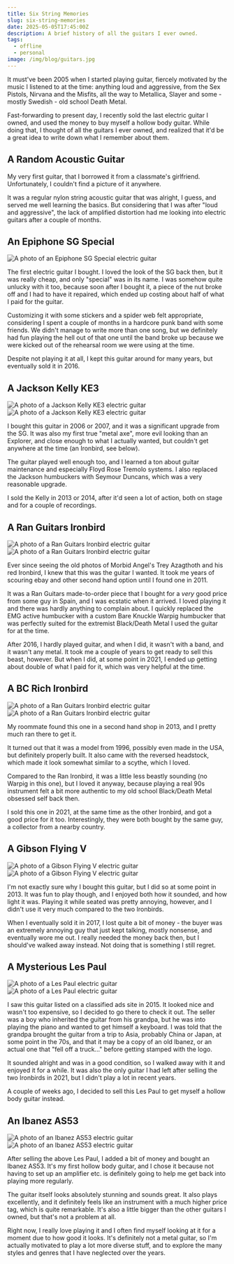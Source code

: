 ```yaml
---
title: Six String Memories
slug: six-string-memories
date: 2025-05-05T17:45:00Z
description: A brief history of all the guitars I ever owned.
tags:
  - offline
  - personal
image: /img/blog/guitars.jpg
---
```


<style>
  .guitar {
    max-height: 400px;
    mix-blend-mode: luminosity;
    object-fit: cover;
    transition: all .5s ease-in-out;

    &:hover {
      mix-blend-mode: revert;
    }
  }
</style>

It must've been 2005 when I started playing guitar, fiercely motivated by the music I listened to at the time: anything loud and aggressive, from the Sex Pistols, Nirvana and the Misfits, all the way to Metallica, Slayer and some - mostly Swedish - old school Death Metal.

Fast-forwarding to present day, I recently sold the last electric guitar I owned, and used the money to buy myself a hollow body guitar. While doing that, I thought of all the guitars I ever owned, and realized that it'd be a great idea to write down what I remember about them.

## A Random Acoustic Guitar

My very first guitar, that I borrowed it from a classmate's girlfriend. Unfortunately, I couldn't find a picture of it anywhere.

It was a regular nylon string acoustic guitar that was alright, I guess, and served me well learning the basics. But considering that I was after "loud and aggressive", the lack of amplified distortion had me looking into electric guitars after a couple of months.

## An Epiphone SG Special

<div class="grid grid2 gap2 mt1">
  <div>
    <img src="/static/img/blog/guitars/epiphone-sg.jpg" class="img-fluid guitar img-center m0" alt="A photo of an Epiphone SG Special electric guitar">
  </div>
  <div>
    <p>
      The first electric guitar I bought. I loved the look of the SG back then, but it was really cheap, and only "special" was in its name. I was somehow quite unlucky with it too, because soon after I bought it, a piece of the nut broke off and I had to have it repaired, which ended up costing about half of what I paid for the guitar.
    </p>
    <p>
      Customizing it with some stickers and a spider web felt appropriate, considering I spent a couple of months in a hardcore punk band with some friends. We didn't manage to write more than one song, but we definitely had fun playing the hell out of that one until the band broke up because we were kicked out of the rehearsal room we were using at the time.
    </p>
  </div>
</div>

Despite not playing it at all, I kept this guitar around for many years, but eventually sold it in 2016.

## A Jackson Kelly KE3

<div class="grid grid2 gap2 mt1 mb1">
  <div>
    <img src="/static/img/blog/guitars/j1.jpg" class="img-fluid guitar img-center m0" alt="A photo of a Jackson Kelly KE3 electric guitar">
  </div>
  <div>
    <img src="/static/img/blog/guitars/j2.jpg" class="img-fluid guitar img-center m0" alt="A photo of a Jackson Kelly KE3 electric guitar">
  </div>
</div>

I bought this guitar in 2006 or 2007, and it was a significant upgrade from the SG. It was also my first true "metal axe", more evil looking than an Explorer, and close enough to what I actually wanted, but couldn't get anywhere at the time (an Ironbird, see below).

The guitar played well enough too, and I learned a ton about guitar maintenance and especially Floyd Rose Tremolo systems. I also replaced the Jackson humbuckers with Seymour Duncans, which was a very reasonable upgrade.

I sold the Kelly in 2013 or 2014, after it'd seen a lot of action, both on stage and for a couple of recordings.

## A Ran Guitars Ironbird

<div class="grid grid2 gap2 mt1 mb1">
  <div>
    <img src="/static/img/blog/guitars/ran-ironbird1.jpg" class="img-fluid guitar img-center m0" alt="A photo of a Ran Guitars Ironbird electric guitar">
  </div>
  <div>
    <img src="/static/img/blog/guitars/ran-ironbird2.jpg" class="img-fluid guitar img-center m0" alt="A photo of a Ran Guitars Ironbird electric guitar">
  </div>
</div>

Ever since seeing the old photos of Morbid Angel's Trey Azagthoth and his red Ironbird, I knew that this was the guitar I wanted. It took me years of scouring ebay and other second hand option until I found one in 2011.

It was a Ran Guitars made-to-order piece that I bought for a _very_ good price from some guy in Spain, and I was ecstatic when it arrived. I loved playing it and there was hardly anything to complain about. I quickly replaced the EMG active humbucker with a custom Bare Knuckle Warpig humbucker that was perfectly suited for the extremist Black/Death Metal I used the guitar for at the time.

After 2016, I hardly played guitar, and when I did, it wasn't with a band, and it wasn't any metal. It took me a couple of years to get ready to sell this beast, however. But when I did, at some point in 2021, I ended up getting about double of what I paid for it, which was very helpful at the time.

## A BC Rich Ironbird

<div class="grid grid2 gap2 mt1 mb1">
  <div>
    <img src="/static/img/blog/guitars/bcr-ironbird1.jpg" class="img-fluid guitar img-center m0" alt="A photo of a Ran Guitars Ironbird electric guitar">
  </div>
  <div>
    <img src="/static/img/blog/guitars/bcr-ironbird2.jpg" class="img-fluid guitar img-center m0" alt="A photo of a Ran Guitars Ironbird electric guitar">
  </div>
</div>

My roommate found this one in a second hand shop in 2013, and I pretty much ran there to get it.

It turned out that it was a model from 1996, possibly even made in the USA, but definitely properly built. It also came with the reversed headstock, which made it look somewhat similar to a scythe, which I loved.

Compared to the Ran Ironbird, it was a little less beastly sounding (no Warpig in this one), but I loved it anyway, because playing a real 90s instrument felt a bit more authentic to my old school Black/Death Metal obsessed self back then.

I sold this one in 2021, at the same time as the other Ironbird, and got a good price for it too. Interestingly, they were both bought by the same guy, a collector from a nearby country.

## A Gibson Flying V

<div class="grid grid2 gap2 mt1 mb1">
  <div>
    <img src="/static/img/blog/guitars/gibson-v1.jpg" class="img-fluid guitar img-center m0" alt="A photo of a Gibson Flying V electric guitar">
  </div>
  <div>
    <img src="/static/img/blog/guitars/gibson-v2.jpg" class="img-fluid guitar img-center m0" alt="A photo of a Gibson Flying V electric guitar">
  </div>
</div>

I'm not exactly sure why I bought this guitar, but I did so at some point in 2013. It was fun to play though, and I enjoyed both how it sounded, and how light it was. Playing it while seated was pretty annoying, however, and I didn't use it very much compared to the two Ironbirds.

When I eventually sold it in 2017, I lost quite a bit of money - the buyer was an extremely annoying guy that just kept talking, mostly nonsense, and eventually wore me out. I really needed the money back then, but I should've walked away instead. Not doing that is something I still regret.

## A Mysterious Les Paul

<div class="grid grid2 gap2 mt1 mb1">
  <div>
    <img src="/static/img/blog/guitars/lespaul1.jpg" class="img-fluid guitar img-center m0" alt="A photo of a Les Paul electric guitar">
  </div>
  <div>
    <img src="/static/img/blog/guitars/lespaul2.jpg" class="img-fluid guitar img-center m0" alt="A photo of a Les Paul electric guitar">
  </div>
</div>

I saw this guitar listed on a classified ads site in 2015. It looked nice and wasn't too expensive, so I decided to go there to check it out. The seller was a boy who inherited the guitar from his grandpa, but he was into playing the piano and wanted to get himself a keyboard. I was told that the grandpa brought the guitar from a trip to Asia, probably China or Japan, at some point in the 70s, and that it may be a copy of an old Ibanez, or an actual one that "fell off a truck..." before getting stamped with the logo.

It sounded alright and was in a good condition, so I walked away with it and enjoyed it for a while. It was also the only guitar I had left after selling the two Ironbirds in 2021, but I didn't play a lot in recent years.

A couple of weeks ago, I decided to sell this Les Paul to get myself a hollow body guitar instead.

## An Ibanez AS53

<div class="grid grid2 gap2 mt1 mb1">
  <div>
    <img src="/static/img/blog/guitars/ibanez1.jpg" class="img-fluid guitar img-center m0" alt="A photo of an Ibanez AS53 electric guitar">
  </div>
  <div>
    <img src="/static/img/blog/guitars/ibanez2.jpg" class="img-fluid guitar img-center m0" alt="A photo of an Ibanez AS53 electric guitar">
  </div>
</div>

After selling the above Les Paul, I added a bit of money and bought an Ibanez AS53. It's my first hollow body guitar, and I chose it because not having to set up an amplifier etc. is definitely going to help me get back into playing more regularly.

The guitar itself looks absolutely stunning and sounds great. It also plays excellently, and it definitely feels like an instrument with a much higher price tag, which is quite remarkable. It's also a little bigger than the other guitars I owned, but that's not a problem at all.

Right now, I really love playing it and I often find myself looking at it for a moment due to how good it looks. It's definitely not a metal guitar, so I'm actually motivated to play a lot more diverse stuff, and to explore the many styles and genres that I have neglected over the years.

